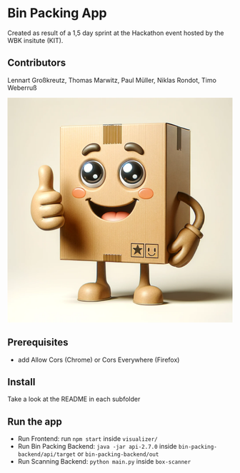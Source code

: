 # Bin Packing App

Created as result of a 1,5 day sprint at the Hackathon event hosted by the WBK insitute (KIT).

## Contributors

Lennart Großkreutz, Thomas Marwitz, Paul Müller, Niklas Rondot, Timo Weberruß

![](res/better_boxing.png)

## Prerequisites

- add Allow Cors (Chrome) or Cors Everywhere (Firefox)

## Install

Take a look at the README in each subfolder

## Run the app

- Run Frontend: run `npm start` inside `visualizer/`
- Run Bin Packing Backend: `java -jar api-2.7.0` inside `bin-packing-backend/api/target` or `bin-packing-backend/out`
- Run Scanning Backend: `python main.py` inside `box-scanner`
